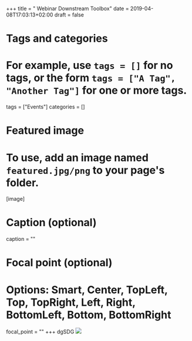 +++title = " Webinar Downstream Toolbox"date = 2019-04-08T17:03:13+02:00draft = false# Tags and categories# For example, use `tags = []` for no tags, or the form `tags = ["A Tag", "Another Tag"]` for one or more tags.tags = ["Events"]categories = []# Featured image# To use, add an image named `featured.jpg/png` to your page's folder. [image]  # Caption (optional)  caption = ""  # Focal point (optional)  # Options: Smart, Center, TopLeft, Top, TopRight, Left, Right, BottomLeft, Bottom, BottomRight  focal_point = ""+++dgSDG![](/img/posts/immerse-group-photo-kom.jpg)